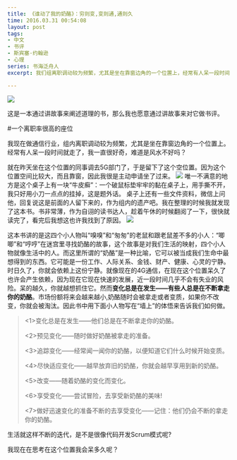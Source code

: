 ```yaml
---
title: 《谁动了我的奶酪》：穷则变,变则通,通则久
time: 2016.03.31 00:54:08
layout: post
tags:
- 中文
- 书评
- 斯宾塞·约翰逊 
- 心理
series: 书海泛舟人
excerpt: 我们组离职调动较为频繁，尤其是坐在靠窗边角的一个位置上，经常有人呆一段时间就走了。我一直很好奇。直到有一天，我坐到这个位置上发现了这本书。

---
```


<a href="https://book.douban.com/subject/2225735/" target="_blank"><img class="book-img" src="{{ site.loadingImg }}" data-src="https://img3.doubanio.com/lpic/s6495406.jpg" /></a>

这是一本通过讲故事来阐述道理的书，那么我也愿意通过讲故事来对它做书评。

#一个离职率很高的座位

我现在做通信行业，组内离职调动较为频繁，尤其是坐在靠窗边角的一个位置上。经常有人呆一段时间就走了，我一直很好奇，难道是风水不好吗？

就在昨天坐在这个位置的同事调去5G部门了，于是留下了这个空位置。因为这个位置空间比较大，而且靠窗，因此我很是主动申请坐了过来。
<img src="{{ site.loadingImg }}" data-src="img3.doubanio.com/view/thing_review/large/public/p121501.jpg" />
唯一不满意的地方是这个桌子上有一块“牛皮癣”：一个破鼠标垫牢牢的黏在桌子上，用手撕不开，我只好用小刀一点点的挂掉，这是题外话。
桌子上还有一些文件资料，微信上问他，回复说这是前面的人留下来的，作为组内的遗产吧。我在整理的时候我就发现了这本书。书非常薄，作为自诩的读书达人，趁着午休的时候翻阅了一下，很快就读完了，看完后我想这也许我找到了原因。
<img src="{{ site.loadingImg }}" data-src="img3.doubanio.com/view/thing_review/large/public/p121502.jpg" />

这本书讲的是这四个小人物叫“嗅嗅”和“匆匆”的老鼠和跟老鼠差不多的小人：“唧唧”和“哼哼”在迷宫里寻找奶酪的故事，这个故事是对我们生活的映射，四个小人物就像生活中的人。而这里所谓的“奶酪”是一种比喻，它可以被当成我们生命中最想得到的东西。它可能是一份工作、人际关系、金钱、财产、健康、心灵的宁静。时日久了，你就会依赖上这份宁静。就像现在的4G通信，在现在这个位置呆久了也许会产生依赖，因为现在它现在快速的发展，近一段时间几乎不会有失业的风险。呆的越久，你就越想抓住它。然而<strong>变化总是在发生——有些人总是在不断拿走你的奶酪</strong>。市场份额将来会越来越小,奶酪随时会被拿走或者变质，如果你不改变，你就会被淘汰。因此书中用下面小人物写在“墙上”的体悟来告诉我们如何做。

> <1>变化总是在发生——他们总是在不断拿走你的奶酪。
> 
> <2>预见变化——随时做好奶酪被拿走的准备。
> 
> <3>追踪变化——经常闻一闻你的奶酪，以便知道它们什么时候开始变质。
> 
> <4>尽快适应变化——越早放弃旧的奶酪，你就会越早享用到新的奶酪。
> 
> <5>改变——随着奶酪的变化而变化。
> 
> <6>享受变化——尝试冒险，去享受新奶酪的美味!
> 
> <7>做好迅速变化的准备不断的去享受变化——记住：他们仍会不断的拿走你的奶酪。
> 

生活就这样不断的迭代，是不是很像代码开发Scrum模式呢?

我现在在思考在这个位置我会呆多久呢？


